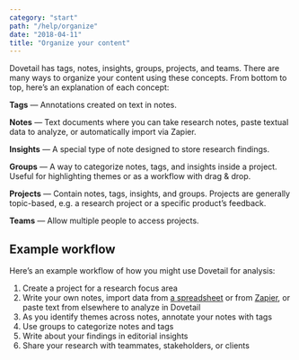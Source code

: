 ```yaml
---
category: "start"
path: "/help/organize"
date: "2018-04-11"
title: "Organize your content"
---
```


Dovetail has tags, notes, insights, groups, projects, and teams. There are many ways to organize your content using these concepts. From bottom to top, here’s an explanation of each concept:

**Tags** — Annotations created on text in notes.

**Notes** — Text documents where you can take research notes, paste textual data to analyze, or automatically import via Zapier.

**Insights** — A special type of note designed to store research findings.

**Groups** — A way to categorize notes, tags, and insights inside a project. Useful for highlighting themes or as a workflow with drag & drop.

**Projects** — Contain notes, tags, insights, and groups. Projects are generally topic-based, e.g. a research project or a specific product’s feedback.

**Teams** — Allow multiple people to access projects.

## Example workflow

Here’s an example workflow of how you might use Dovetail for analysis:

1.  Create a project for a research focus area
1.  Write your own notes, import data from [a spreadsheet](/help/import) or from [Zapier](/help/zapier), or paste text from elsewhere to analyze in Dovetail
1.  As you identify themes across notes, annotate your notes with tags
1.  Use groups to categorize notes and tags
1.  Write about your findings in editorial insights
1.  Share your research with teammates, stakeholders, or clients
